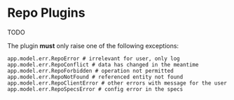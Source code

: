 # Repo Plugins

TODO

The plugin **must** only raise one of the following exceptions:

    app.model.err.RepoError # irrelevant for user, only log
    app.model.err.RepoConflict # data has changed in the meantime
    app.model.err.RepoForbidden # operation not permitted
    app.model.err.RepoNotFound # referenced entity not found
    app.model.err.RepoClientError # other errors with message for the user
    app.model.err.RepoSpecsError # config error in the specs
